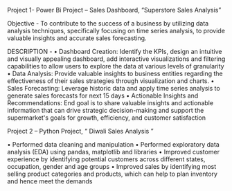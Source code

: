 Project 1- Power Bi Project – Sales Dashboard, “Superstore Sales Analysis” 

Objective -
To contribute to the success of a business by utilizing data analysis techniques, specifically focusing on time series analysis, to provide valuable insights and accurate sales forecasting.

DESCRIPTION -
•	Dashboard Creation: Identify the KPIs, design an intuitive and visually appealing dashboard, add interactive visualizations and filtering capabilities to allow users to explore the data at various levels of granularity
•	Data Analysis: Provide valuable insights to business entities regarding the effectiveness of their sales strategies through visualization and charts.
•	Sales Forecasting: Leverage historic data and apply time series analysis to generate sales forecasts for next 15 days
•	Actionable Insights and Recommendations: End goal is to share valuable insights and actionable information that can drive strategic decision-making and support the supermarket's goals for growth, efficiency, and customer satisfaction

Project 2 – Python Project, “ Diwali Sales Analysis ”

•	Performed data cleaning and manipulation
•	Performed exploratory data analysis (EDA) using pandas, matplotlib and libraries
•	Improved customer experience by identifying potential customers across different states, occupation, gender and age groups
•	Improved sales by identifying most selling product categories and products, which can help to plan inventory and hence meet the demands

